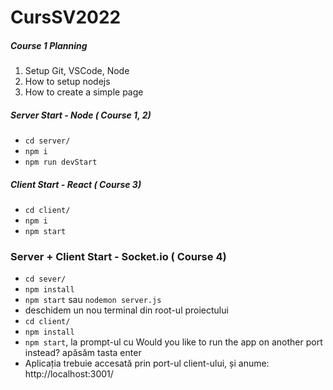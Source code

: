 # CursSV2022

##### Course 1 Planning

1. Setup Git, VSCode, Node
2. How to setup nodejs
3. How to create a simple page

##### Server Start - Node ( Course 1, 2)

- `cd server/`
- `npm i`
- `npm run devStart`

##### Client Start - React ( Course 3)

- `cd client/`
- `npm i`
- `npm start`

### Server + Client Start - Socket.io ( Course 4)

- `cd sever/`
- `npm install`
- `npm start` sau `nodemon server.js`
- deschidem un nou terminal din root-ul proiectului
- `cd client/`
- `npm install`
- `npm start`, la prompt-ul cu Would you like to run the app on another port instead? apăsăm tasta enter
- Aplicația trebuie accesată prin port-ul client-ului, și anume: http://localhost:3001/
